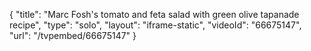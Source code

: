 {
    "title": "Marc Fosh's tomato and feta salad with green olive tapanade recipe",
    "type": "solo",
    "layout": "iframe-static",
    "videoId": "66675147",
    "url": "\/tvpembed\/66675147"
}